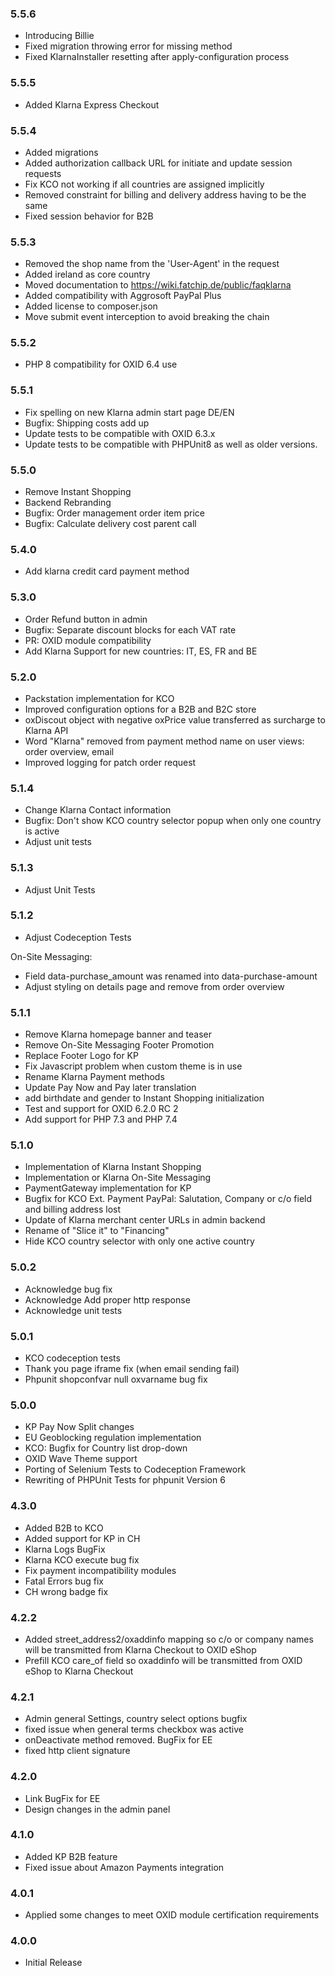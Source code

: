 ### 5.5.6
* Introducing Billie
* Fixed migration throwing error for missing method
* Fixed KlarnaInstaller resetting after apply-configuration process

### 5.5.5
* Added Klarna Express Checkout

### 5.5.4
* Added migrations 
* Added authorization callback URL for initiate and update session requests
* Fix KCO not working if all countries are assigned implicitly
* Removed constraint for billing and delivery address having to be the same
* Fixed session behavior for B2B

### 5.5.3
* Removed the shop name from the 'User-Agent' in the request
* Added ireland as core country
* Moved documentation to https://wiki.fatchip.de/public/faqklarna
* Added compatibility with Aggrosoft PayPal Plus
* Added license to composer.json
* Move submit event interception to avoid breaking the chain

### 5.5.2
* PHP 8 compatibility for OXID 6.4 use

### 5.5.1
* Fix spelling on new Klarna admin start page DE/EN
* Bugfix: Shipping costs add up
* Update tests to be compatible with OXID 6.3.x
* Update tests to be compatible with PHPUnit8 as well as older versions.

### 5.5.0
* Remove Instant Shopping
* Backend Rebranding
* Bugfix: Order management order item price
* Bugfix: Calculate delivery cost parent call

### 5.4.0
* Add klarna credit card payment method

### 5.3.0
* Order Refund button in admin
* Bugfix: Separate discount blocks for each VAT rate
* PR: OXID module compatibility
* Add Klarna Support for new countries: IT, ES, FR and BE

### 5.2.0
* Packstation implementation for KCO
* Improved configuration options for a B2B and B2C store
* oxDiscout object with negative oxPrice value transferred as surcharge to Klarna API
* Word "Klarna" removed from payment method name on user views: order overview, email
* Improved logging for patch order request

### 5.1.4
* Change Klarna Contact information
* Bugfix: Don't show KCO country selector popup when only one country is active
* Adjust unit tests

### 5.1.3
* Adjust Unit Tests

### 5.1.2
* Adjust Codeception Tests

On-Site Messaging: 
* Field data-purchase_amount was renamed into data-purchase-amount
* Adjust styling on details page and remove from order overview


### 5.1.1
* Remove Klarna homepage banner and teaser
* Remove On-Site Messaging Footer Promotion
* Replace Footer Logo for KP
* Fix Javascript problem when custom theme is in use
* Rename Klarna Payment methods
* Update Pay Now and Pay later translation
* add birthdate and gender to Instant Shopping initialization
* Test and support for OXID 6.2.0 RC 2
* Add support for PHP 7.3 and PHP 7.4

### 5.1.0
* Implementation of Klarna Instant Shopping
* Implementation or Klarna On-Site Messaging
* PaymentGateway implementation for KP
* Bugfix for KCO Ext. Payment PayPal: Salutation, Company or c/o field and billing address lost
* Update of Klarna merchant center URLs in admin backend
* Rename of "Slice it" to "Financing"
* Hide KCO country selector with only one active country

### 5.0.2
* Acknowledge bug fix
* Acknowledge Add proper http response
* Acknowledge unit tests 

### 5.0.1
* KCO codeception tests
* Thank you page iframe fix (when email sending fail)
* Phpunit shopconfvar null oxvarname bug fix

### 5.0.0
* KP Pay Now Split changes
* EU Geoblocking regulation implementation
* KCO: Bugfix for Country list drop-down
* OXID Wave Theme support
* Porting of Selenium Tests to Codeception Framework
* Rewriting of PHPUnit Tests for phpunit Version 6

### 4.3.0
* Added B2B to KCO
* Added support for KP in CH
* Klarna Logs BugFix
* Klarna KCO execute bug fix
* Fix payment incompatibility modules 
* Fatal Errors bug fix
* CH wrong badge fix

### 4.2.2
* Added street_address2/oxaddinfo mapping so c/o or company names will be transmitted from Klarna Checkout to OXID eShop
* Prefill KCO care_of field so oxaddinfo will be transmitted from OXID eShop to Klarna Checkout

### 4.2.1
* Admin general Settings, country select options bugfix
* fixed issue when general terms checkbox was active
* onDeactivate method removed. BugFix for EE
* fixed http client signature

### 4.2.0
* Link BugFix for EE
* Design changes in the admin panel

### 4.1.0
* Added KP B2B feature
* Fixed issue about Amazon Payments integration

### 4.0.1
* Applied some changes to meet OXID module certification requirements

### 4.0.0 
* Initial Release
